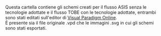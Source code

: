 Questa cartella contiene gli schemi creati per il flusso ASIS senza le tecnologie adottate e il flusso TOBE con le tecnologie adottate, entrambi sono stati editati sull'editor di [Visual Paradigm Online](https://online.visual-paradigm.com/). <br>
È presente sia il file originale .vpd che le immagini .svg in cui gli schemi sono stati esportati.

